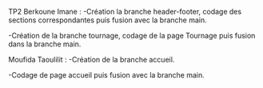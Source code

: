 TP2 
Berkoune Imane :
-Création la branche header-footer, codage des sections correspondantes puis fusion avec la branche main.

-Création de la branche tournage, codage de la page Tournage puis fusion dans la branche main.



Moufida Taoulilit :
-Création de la branche accueil.

-Codage de page accueil puis fusion avec la branche main.